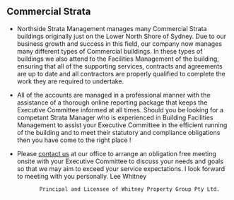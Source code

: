 ## Commercial Strata ##



- Northside Strata Management manages many Commercial Strata buildings originally just on the Lower North Shore of Sydney. Due to our business growth and success in this field, our company now manages many different types of Commercial buildings. In these types of buildings we also attend to the Facilities Management of the building, ensuring that all of the supporting services, contracts and agreements are up to date and all contractors are properly qualified to complete the work they are required to undertake.


- All of the accounts are managed in a professional manner with the assistance of a thorough online reporting package that keeps the Executive Committee informed at all times.
Should you be looking for a competant Strata Manager who is experienced in Building Facilities Management to assist your Executive Committee in the efficient running of the building and to meet their statutory  and compliance obligations then you have come to the right place !


- Please [contact us](http://sample.com.au "contact us page") at our office to arrange an obligation free meeting onsite with your Executive Committee to discuss your needs and goals so that we may aim to exceed your service expectations. 
              I look forward to meeting with you personally.
             Lee Whitney

             Principal and Licensee of Whitney Property Group Pty Ltd.